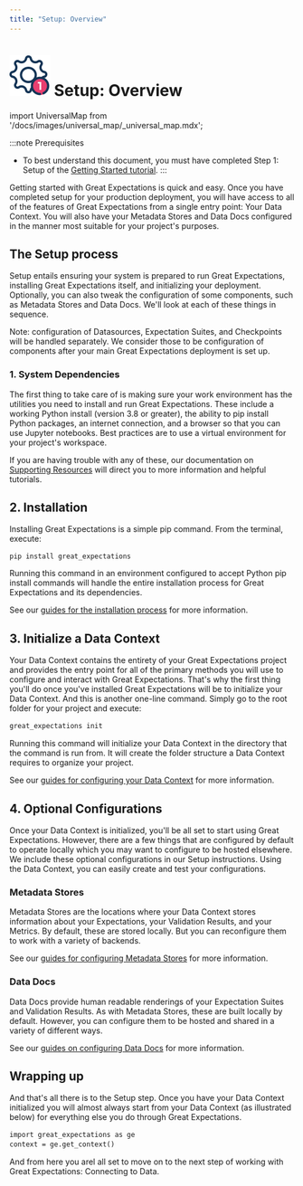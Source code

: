 ```yaml
---
title: "Setup: Overview"
---
```

# [![Setup Icon](../../images/universal_map/Gear-active.png)](setup_overview.md) Setup: Overview 

import UniversalMap from '/docs/images/universal_map/_universal_map.mdx';

<!--Use 'inactive' or 'active' to indicate which Universal Map steps this term has a use case within.-->

<UniversalMap setup='active' connect='inactive' create='inactive' validate='inactive'/>

<!-- Only keep one of the 'To best understand this document' lines.  For processes like the Universal Map steps, use the first one.  For processes like the Architecture Reviews, use the second one. -->

:::note Prerequisites
- To best understand this document, you must have completed Step 1: Setup of the [Getting Started tutorial](/docs/tutorials/getting_started/initialize_a_data_context).
:::
	
Getting started with Great Expectations is quick and easy.  Once you have completed setup for your production deployment, you will have access to all of the features of Great Expectations from a single entry point: Your Data Context.  You will also have your Metadata Stores and Data Docs configured in the manner most suitable for your project's purposes.

## The Setup process

<!-- Brief outline of what the process entails.  -->

Setup entails ensuring your system is prepared to run Great Expectations, installing Great Expectations itself, and initializing your deployment. Optionally, you can also tweak the configuration of some components, such as Metadata Stores and Data Docs. We'll look at each of these things in sequence.

Note: configuration of Datasources, Expectation Suites, and Checkpoints will be handled separately. We consider those to be configuration of components after your main Great Expectations deployment is set up.

<!-- The following subsections should be repeated as necessary.  They should give a high level map of the things that need to be done or optionally can be done in this process, preferably in the order that they should be addressed (assuming there is one). If the process crosses multiple steps of the Universal Map, use the <SetupHeader> <ConnectHeader> <CreateHeader> and <ValidateHeader> tags to indicate which Universal Map step the subsections fall under. -->

### 1. System Dependencies

The first thing to take care of is making sure your work environment has the utilities you need to install and run Great Expectations.  These include a working Python install (version 3.8 or greater), the ability to pip install Python packages, an internet connection, and a browser so that you can use Jupyter notebooks.  Best practices are to use a virtual environment for your project's workspace.

If you are having trouble with any of these, our documentation on [Supporting Resources](/docs/reference/supporting_resources) will direct you to more information and helpful tutorials.

## 2. Installation

Installing Great Expectations is a simple pip command.  From the terminal, execute:

```markup title="Terminal command:"
pip install great_expectations
```

Running this command in an environment configured to accept Python pip install commands will handle the entire installation process for Great Expectations and its dependencies.  

See our [guides for the installation process](/docs/guides/setup/installation/index) for more information.

## 3. Initialize a Data Context

Your Data Context contains the entirety of your Great Expectations project and provides the entry point for all of the primary methods you will use to configure and interact with Great Expectations.  That's why the first thing you'll do once you've installed Great Expectations will be to initialize your Data Context.  And this is another one-line command.  Simply go to the root folder for your project and execute:

```markdown title="Terminal command:"
great_expectations init
```

Running this command will initialize your Data Context in the directory that the command is run from.  It will create the folder structure a Data Context requires to organize your project.

See our [guides for configuring your Data Context](/docs/guides/setup/configuring_data_contexts/index) for more information.

## 4. Optional Configurations

Once your Data Context is initialized, you'll be all set to start using Great Expectations.  However, there are a few things that are configured by default to operate locally which you may want to configure to be hosted elsewhere.  We include these optional configurations in our Setup instructions.  Using the Data Context, you can easily create and test your configurations.

### Metadata Stores

Metadata Stores are the locations where your Data Context stores information about your Expectations, your Validation Results, and your Metrics.  By default, these are stored locally.  But you can reconfigure them to work with a variety of backends.  

See our [guides for configuring Metadata Stores](/docs/guides/setup/configuring_metadata_stores/index) for more information.

### Data Docs

Data Docs provide human readable renderings of your Expectation Suites and Validation Results.  As with Metadata Stores, these are built locally by default.  However, you can configure them to be hosted and shared in a variety of different ways.  

See our [guides on configuring Data Docs](/docs/guides/setup/configuring_data_docs/index) for more information.

## Wrapping up

<!-- This section is essentially a victory lap.  It should reiterate what they have accomplished/are now capable of doing.  If there is a next process (such as the universal map steps) this should state that the reader is now ready to move on to it. -->

And that's all there is to the Setup step.  Once you have your Data Context initialized you will almost always start from your Data Context (as illustrated below) for everything else you do through Great Expectations.

```markdown title="Python code:"
import great_expectations as ge
context = ge.get_context()
```

And from here you arel all set to move on to the next step of working with Great Expectations: Connecting to Data.